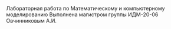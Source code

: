 Лабораторная работа по Математическому и компьютерному моделированию
Выполнена магистром группы ИДМ-20-06 Овчинниковым А.И.
